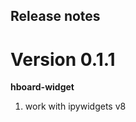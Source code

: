 ## Release notes

Version 0.1.1
=====================

**hboard-widget**
1. work with ipywidgets v8
